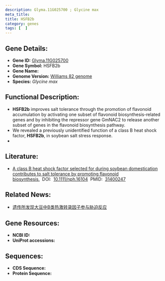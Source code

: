 ```yaml
---
description: Glyma.11G025700 ; Glycine max
meta_title:
title: HSFB2b
category: genes
tags: [  ]
---
```


## Gene Details:
- **Gene ID:**	[Glyma.11G025700](https://www.maizegdb.org/gene_center/gene/Glyma.11G025700)
- **Gene Symbol:** HSFB2b
- **Gene Name:** 
- **Genome Version:** [Williams 82 genome]()
- **Species:** *Glycine max*

## Functional Description:
   - **HSFB2b** improves salt tolerance through the promotion of flavonoid accumulation by activating one subset of flavonoid biosynthesis-related genes and by inhibiting the repressor gene GmNAC2 to release another subset of genes in the flavonoid biosynthesis pathway.
   - We revealed a previously unidentified function of a class B heat shock factor, **HSFB2b**, in soybean salt stress response.
   - 

## Literature:
   - [A class B heat shock factor selected for during soybean domestication contributes to salt tolerance by promoting flavonoid biosynthesis.]( https://nph.onlinelibrary.wiley.com/doi/10.1111/nph.16104)&nbsp;&nbsp;DOI:&nbsp;&nbsp;[10.1111/nph.16104](https://nph.onlinelibrary.wiley.com/doi/10.1111/nph.16104)&nbsp;&nbsp;PMID:&nbsp;&nbsp;[31400247](https://pubmed.ncbi.nlm.nih.gov/31400247/)

## Related News:
   - [遗传所发现大豆中B类热激转录因子参与胁迫反应](https://mp.weixin.qq.com/s?__biz=MzIyOTY2NDYyNQ==&mid=2247492689&idx=4&sn=a55003c6cea74b4dcb80e6942f109976&chksm=e8bd964fdfca1f597c495a06ee9da8401700f78fc88eb7f6a935cd60c8a0ea18e03abb782d5e&scene=27#wechat_redirect)

## Gene Resources:
- **NCBI ID:** [](https://www.ncbi.nlm.nih.gov/gene/?term=)
- **UniProt accessions:** [](https://www.uniprot.org/uniprotkb//entry)

## Sequences:
- **CDS Sequence:**
- **Protein Sequence:**
